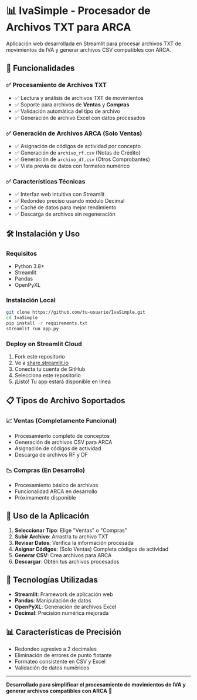# 📊 IvaSimple - Procesador de Archivos TXT para ARCA

Aplicación web desarrollada en Streamlit para procesar archivos TXT de movimientos de IVA y generar archivos CSV compatibles con ARCA.

## 🚀 Funcionalidades

### ✅ **Procesamiento de Archivos TXT**

- ✅ Lectura y análisis de archivos TXT de movimientos
- ✅ Soporte para archivos de **Ventas** y **Compras**
- ✅ Validación automática del tipo de archivo
- ✅ Generación de archivo Excel con datos procesados

### ✅ **Generación de Archivos ARCA (Solo Ventas)**

- ✅ Asignación de códigos de actividad por concepto
- ✅ Generación de `archivo_rf.csv` (Notas de Crédito)
- ✅ Generación de `archivo_df.csv` (Otros Comprobantes)
- ✅ Vista previa de datos con formateo numérico

### ✅ **Características Técnicas**

- ✅ Interfaz web intuitiva con Streamlit
- ✅ Redondeo preciso usando módulo Decimal
- ✅ Caché de datos para mejor rendimiento
- ✅ Descarga de archivos sin regeneración

## 🛠️ Instalación y Uso

### **Requisitos**

- Python 3.8+
- Streamlit
- Pandas
- OpenPyXL

### **Instalación Local**

```bash
git clone https://github.com/tu-usuario/IvaSimple.git
cd IvaSimple
pip install -r requirements.txt
streamlit run app.py
```

### **Deploy en Streamlit Cloud**

1. Fork este repositorio
2. Ve a [share.streamlit.io](https://share.streamlit.io)
3. Conecta tu cuenta de GitHub
4. Selecciona este repositorio
5. ¡Listo! Tu app estará disponible en línea

## 📋 Tipos de Archivo Soportados

### **📈 Ventas (Completamente Funcional)**

- Procesamiento completo de conceptos
- Generación de archivos CSV para ARCA
- Asignación de códigos de actividad
- Descarga de archivos RF y DF

### **📉 Compras (En Desarrollo)**

- Procesamiento básico de archivos
- Funcionalidad ARCA en desarrollo
- Próximamente disponible

## 🎯 Uso de la Aplicación

1. **Seleccionar Tipo**: Elige "Ventas" o "Compras"
2. **Subir Archivo**: Arrastra tu archivo TXT
3. **Revisar Datos**: Verifica la información procesada
4. **Asignar Códigos**: (Solo Ventas) Completa códigos de actividad
5. **Generar CSV**: Crea archivos para ARCA
6. **Descargar**: Obtén tus archivos procesados

## 🔧 Tecnologías Utilizadas

- **Streamlit**: Framework de aplicación web
- **Pandas**: Manipulación de datos
- **OpenPyXL**: Generación de archivos Excel
- **Decimal**: Precisión numérica mejorada

## 📊 Características de Precisión

- Redondeo agresivo a 2 decimales
- Eliminación de errores de punto flotante
- Formateo consistente en CSV y Excel
- Validación de datos numéricos

---

**Desarrollado para simplificar el procesamiento de movimientos de IVA y generar archivos compatibles con ARCA** 🚀
